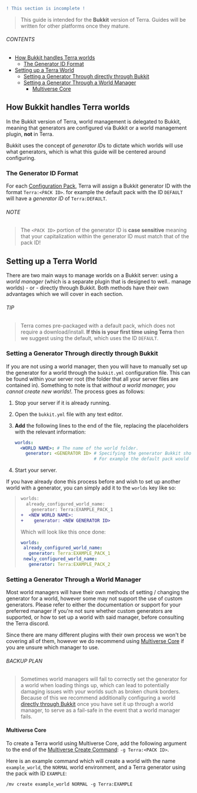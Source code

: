 ```diff
! This section is incomplete !
```

> This guide is intended for the **Bukkit** version of Terra. Guides will be written for other platforms once they
> mature.

###### CONTENTS

- [How Bukkit handles Terra worlds](#how-bukkit-handles-terra-worlds)
  - [The Generator ID Format](#the-generator-id-format)
- [Setting up a Terra World](#setting-up-a-terra-world)
  - [Setting a Generator Through directly through Bukkit](#setting-a-generator-through-directly-through-bukkit)
  - [Setting a Generator Through a World Manager](#setting-a-generator-through-a-world-manager)
    - [Multiverse Core](#multiverse-core)

## How Bukkit handles Terra worlds

In the Bukkit version of Terra, world management is delegated to Bukkit, meaning that generators are configured via Bukkit or a world management plugin, **not** in Terra.

Bukkit uses the concept of *generator ID*s to dictate which worlds will use what generators, which is what this guide
will be centered around configuring.

### The Generator ID Format

For each [Configuration Pack](./Config-Packs), Terra will assign a Bukkit generator ID with the format
`Terra:<PACK ID>`. for example the default pack with the ID `DEFAULT` will have a *generator ID* of `Terra:DEFAULT`.

###### NOTE

>The `<PACK ID>` portion of the generator ID is **case sensitive** meaning that your capitalization within the generator
ID must match that of the pack ID!

## Setting up a Terra World

There are two main ways to manage worlds on a Bukkit server: using a *world
manager* (which is a separate plugin that is designed to well.. manage worlds) - or - directly through Bukkit.
Both methods have their own advantages which we will cover in each section.

###### TIP

>Terra comes pre-packaged with a default pack, which does not require a download/install. **If this is your first time
using Terra** then we suggest using the default, which uses the ID `DEFAULT`.

### Setting a Generator Through directly through Bukkit

If you are not using a world manager, then you will have to manually set up the generator for a world through the
`bukkit.yml` configuration file. This can be found within your server root (the folder that all your server files are
contained in). Something to note is that *without a world manager, you cannot create new worlds!*. The process goes as follows:

1. Stop your server if it is already running.

2. Open the `bukkit.yml` file with any text editor.

3. **Add** the following lines to the end of the file, replacing the placeholders with the relevant information:

    ```yaml
    worlds:
      <WORLD NAME>: # The name of the world folder.
        generator: <GENERATOR ID> # Specifying the generator Bukkit should use for the world.
                                  # For example the default pack would be Terra:DEFAULT
    ```

4. Start your server.

If you have already done this process before and wish to set up another world with a generator, you can simply add it to
the `worlds` key like so:

>```diff
> worlds:
>   already_configured_world_name: 
>     generator: Terra:EXAMPLE_PACK_1
>+  <NEW WORLD NAME>: 
>+    generator: <NEW GENERATOR ID>
>```
>
>Which will look like this once done:
>
>```yaml
>worlds:
>  already_configured_world_name:
>    generator: Terra:EXAMPLE_PACK_1
>  newly_configured_world_name:
>    generator: Terra:EXAMPLE_PACK_2
>```

### Setting a Generator Through a World Manager

Most world managers will have their own methods of setting / changing the generator for a world, however some may not
support the use of custom generators. Please refer to either the documentation or support for your preferred manager if
you're not sure whether custom generators are supported, or how to set up a world with said manager, before consulting
the Terra discord.

Since there are many different plugins with their own process we won't be covering all of them, however we do recommend
using [Multiverse Core](https://github.com/Multiverse/Multiverse-Core/wiki) if you are unsure which manager to use.

###### BACKUP PLAN

> Sometimes world managers will fail to correctly set the generator for a world when loading things up, which can lead
> to potentially damaging issues with your worlds such as broken chunk borders. Because of this we recommend additionally
> configuring a world [directly through Bukkit](#setting-a-generator-through-directly-through-bukkit) once you have set
> it up through a world manager, to serve as a fail-safe in the event that a world manager fails.

#### Multiverse Core

To create a Terra world using Multiverse Core, add the following argument to the end of the
[Multiverse Create Command](https://github.com/Multiverse/Multiverse-Core/wiki/Command-Reference#create-command):
`-g Terra:<PACK ID>`.

Here is an example command which will create a world with the name `example_world`, the `NORMAL` world environment, and
a Terra generator using the pack with ID `EXAMPLE`:

`/mv create example_world NORMAL -g Terra:EXAMPLE`
